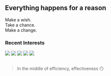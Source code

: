 ## Everything happens for a reason
Make a wish.<br/>
Take a chance.<br/>
Make a change.<br/>

### Recent Interests
<div>
  <img src="https://img.shields.io/badge/react-61DAFB?style=for-the-badge&logo=react&logoColor=black">
  <img src="https://img.shields.io/badge/redux-593D88?style=for-the-badge&logo=redux&logoColor=white">
  <img src="https://img.shields.io/badge/recoil-3578e5?style=for-the-badge&logo=recoil&logoColor=white">
  <img src="https://img.shields.io/badge/TypeScript-007ACC?style=for-the-badge&logo=TypeScript&logoColor=white">
  <img src="https://img.shields.io/badge/svelte-f44336?style=for-the-badge&logo=svelte&logoColor=white">
</div>

<br/>

> In the middle of efficiency, effectiveness 😶
  
<!--
**thekey-xoxo/thekey-xoxo** is a ✨ _special_ ✨ repository because its `README.md` (this file) appears on your GitHub profile.

Here are some ideas to get you started:

- 🔭 I’m currently working on ...
- 🌱 I’m currently learning ...
- 👯 I’m looking to collaborate on ...
- 🤔 I’m looking for help with ...
- 💬 Ask me about ...
- 📫 How to reach me: ...
- 😄 Pronouns: ...
- ⚡ Fun fact: ...
-->

<!-- - weavus (2015.07~2019.03)
- hellonature (2019.04~2022.05)
- BGFnetworks (2022.06)
- Perfit (2022.07~) -->
